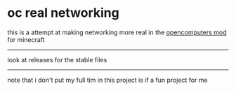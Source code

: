# oc real networking
this is a attempt at making networking more real in the [opencomputers mod](https://www.curseforge.com/minecraft/mc-mods/opencomputers) for minecraft
___
look at releases for the stable files
___
note that i don't put my full tim in this project is if a fun project for me

